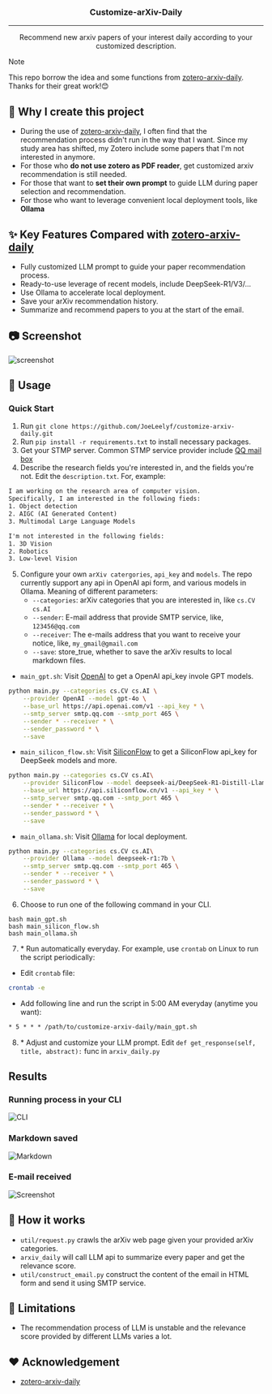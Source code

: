 <h3 align="center">Customize-arXiv-Daily</h3>

---

<p align="center"> Recommend new arxiv papers of your interest daily according to your customized description.
    <br> 
</p>

> [!NOTE]
> This repo borrow the idea and some functions from [zotero-arxiv-daily](https://github.com/TideDra/zotero-arxiv-daily). Thanks for their great work!😊

## 🧐 Why I create this project <a name = "about"></a>
- During the use of [zotero-arxiv-daily](https://github.com/TideDra/zotero-arxiv-daily), I often find that the recommendation process didn't run in the way that I want. Since my study area has shifted, my Zotero include some papers that I'm not interested in anymore.
- For those who **do not use zotero as PDF reader**, get customized arxiv recommendation is still needed.
- For those that want to **set their own prompt** to guide LLM during paper selection and recommendation.
- For those who want to leverage convenient local deployment tools, like **Ollama**

## ✨ Key Features Compared with [zotero-arxiv-daily](https://github.com/TideDra/zotero-arxiv-daily)
- Fully customized LLM prompt to guide your paper recommendation process.
- Ready-to-use leverage of recent models, include DeepSeek-R1/V3/... 
- Use Ollama to accelerate local deployment.
- Save your arXiv recommendation history.
- Summarize and recommend papers to you at the start of the email.

## 📷 Screenshot
![screenshot](./assets/screenshot.png)

## 🚀 Usage
### Quick Start
1. Run `git clone https://github.com/JoeLeelyf/customize-arxiv-daily.git`
2. Run `pip install -r requirements.txt` to install necessary packages.
3. Get your STMP server. Common STMP service provider include [QQ mail box](https://service.mail.qq.com/detail/0/427)
4. Describe the research fields you're interested in, and the fields you're not. Edit the `description.txt`. For, example:
```txt
I am working on the research area of computer vision. 
Specifically, I am interested in the following fieds:
1. Object detection
2. AIGC (AI Generated Content)
3. Multimodal Large Language Models

I'm not interested in the following fields:
1. 3D Vision
2. Robotics
3. Low-level Vision
```
5. Configure your own `arXiv catergories`, `api_key` and `models`. The repo currently support any api in OpenAI api form, and various models in Ollama. Meaning of different parameters:
    - `--categories`: arXiv categories that you are interested in, like `cs.CV` `cs.AI`
    - `--sender`: E-mail address that provide SMTP service, like, `123456@qq.com`
    - `--receiver`: The e-mails address that you want to receive your notice, like, `my_gmail@gmail.com`
    - `--save`: store_true, whether to save the arXiv results to local markdown files.

- `main_gpt.sh`: Visit [OpenAI](https://openai.com/) to get a OpenAI api_key invole GPT models. 
```bash
python main.py --categories cs.CV cs.AI \
    --provider OpenAI --model gpt-4o \
    --base_url https://api.openai.com/v1 --api_key * \
    --smtp_server smtp.qq.com --smtp_port 465 \
    --sender * --receiver * \
    --sender_password * \
    --save
```
- `main_silicon_flow.sh`: Visit [SiliconFlow](https://siliconflow.cn/zh-cn/) to get a SiliconFlow api_key for DeepSeek models and more.
```bash
python main.py --categories cs.CV cs.AI\
    --provider SiliconFlow --model deepseek-ai/DeepSeek-R1-Distill-Llama-70B \
    --base_url https://api.siliconflow.cn/v1 --api_key * \
    --smtp_server smtp.qq.com --smtp_port 465 \
    --sender * --receiver * \
    --sender_password * \
    --save
```
- `main_ollama.sh`: Visit [Ollama](https://ollama.com/) for local deployment.
```bash
python main.py --categories cs.CV cs.AI\
    --provider Ollama --model deepseek-r1:7b \
    --smtp_server smtp.qq.com --smtp_port 465 \
    --sender * --receiver * \
    --sender_password * \
    --save
```


6. Choose to run one of the following command in your CLI.
```
bash main_gpt.sh
bash main_silicon_flow.sh
bash main_ollama.sh
```

7. \* Run automatically everyday. For example, use `crontab` on Linux to run the script periodically:
- Edit `crontab` file:
```bash
crontab -e    
```
- Add following line and run the script in 5:00 AM everyday (anytime you want):
```txt
* 5 * * * /path/to/customize-arxiv-daily/main_gpt.sh
```

8. \* Adjust and customize your LLM prompt. Edit `def get_response(self, title, abstract):` func in `arxiv_daily.py`


## Results
### Running process in your CLI
![CLI](./assets/cli.png)

### Markdown saved
![Markdown](./assets/markdown.png)

### E-mail received
![Screenshot](./assets/screenshot.png)

## 📖 How it works
- `util/request.py` crawls the arXiv web page given your provided arXiv categories.
- `arxiv_daily` will call LLM api to summarize every paper and get the relevance score.
- `util/construct_email.py` construct the content of the email in HTML form and send it using SMTP service.

## 📌 Limitations
- The recommendation process of LLM is unstable and the relevance score provided by different LLMs varies a lot.

## ❤️ Acknowledgement
- [zotero-arxiv-daily](https://github.com/TideDra/zotero-arxiv-daily)
